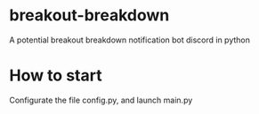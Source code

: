 # breakout-breakdown
A potential breakout breakdown notification bot discord in python
# How to start
Configurate the file config.py, and launch main.py
